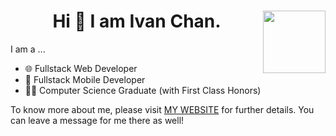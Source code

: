 <h1 align='center'>Hi 👋 I am Ivan Chan.<img src="https://github.com/IvanENERGY/IvanENERGY/assets/90034836/acfe849e-3a52-43ac-8058-8356f7d7873f" style="float:right" width=100 height=100/> </h1> 

<p align='left'>I am a ... </p>
<ul align='left'><li>🌐 Fullstack Web Developer</li>  <li>📱 Fullstack Mobile Developer</li>  <li>👨‍🎓 Computer Science Graduate (with First Class Honors)</li></ul>
<p align='left'>To know more about me, please visit <a href="https://ivanenergy.github.io/">MY WEBSITE</a> for further details. You can leave a message  for me there as well! </p>

